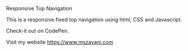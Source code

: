 Responsive Top Navigation

This is a responsive fixed top navigation using html, CSS and Javascript.

Check-it out on CodePen.



Visit my website 
https://www.mszayani.com
